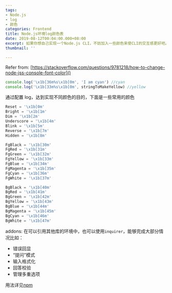 ```yaml
---
tags:
- Node.js
- log
- 颜色
categories: Frontend
title: Node.js环境log颜色表
date: 2019-08-12T00:04:00.000+08:00
excerpt: 如果你想自己实现一个Node.js CLI，不妨加入一些颜色来使CLI的交互感更好吧。
thumbnail: ''

---
```

Refer from: [https://stackoverflow.com/questions/9781218/how-to-change-node-jss-console-font-color]()

```javascript
console.log('\x1b[36m%s\x1b[0m', 'I am cyan') //cyan
console.log('\x1b[33m%s\x1b[0m', stringToMakeYellow) //yellow
```

通过配置 log，达到实现不同颜色的目的，下面是一些常用的颜色

```javascript
Reset = '\x1b[0m'
Bright = '\x1b[1m'
Dim = '\x1b[2m'
Underscore = '\x1b[4m'
Blink = '\x1b[5m'
Reverse = '\x1b[7m'
Hidden = '\x1b[8m'

FgBlack = '\x1b[30m'
FgRed = '\x1b[31m'
FgGreen = '\x1b[32m'
FgYellow = '\x1b[33m'
FgBlue = '\x1b[34m'
FgMagenta = '\x1b[35m'
FgCyan = '\x1b[36m'
FgWhite = '\x1b[37m'

BgBlack = '\x1b[40m'
BgRed = '\x1b[41m'
BgGreen = '\x1b[42m'
BgYellow = '\x1b[43m'
BgBlue = '\x1b[44m'
BgMagenta = '\x1b[45m'
BgCyan = '\x1b[46m'
BgWhite = '\x1b[47m'
```

addons: 在可以引用其他库的环境中，也可以使用`inquirer`，能够完成大部分情况比如：

- 错误回显
- “提问”模式
- 输入格式化
- 回答校验
- 管理多重选项

用法详见[npm](https://www.npmjs.com/package/inquirer)